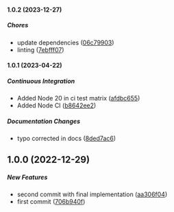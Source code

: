 #### 1.0.2 (2023-12-27)

##### Chores

*  update dependencies ([06c79903](https://github.com/Cadienvan/retry-catch/commit/06c799031aac2e99687812e2a44031edda3c0e20))
*  linting ([7ebfff07](https://github.com/Cadienvan/retry-catch/commit/7ebfff07ea712ac277360ef76360c5af93f2251a))

#### 1.0.1 (2023-04-22)

##### Continuous Integration

*  Added Node 20 in ci test matrix ([afdbc655](https://github.com/Cadienvan/retry-catch/commit/afdbc65543b84caa4e9790f8031dd0d5fed76f5a))
*  Added Node CI ([b8642ee2](https://github.com/Cadienvan/retry-catch/commit/b8642ee2f9a030935a6fa75c2c7aee65027f438d))

##### Documentation Changes

*  typo corrected in docs ([8ded7ac6](https://github.com/Cadienvan/retry-catch/commit/8ded7ac634284aa72a5cab85a5ec51701b433373))

## 1.0.0 (2022-12-29)

##### New Features

*  second commit with final implementation ([aa306f04](https://github.com/Cadienvan/retry-catch/commit/aa306f0441dcb7123cb79b9a994c9cdaeb0ef066))
*  first commit ([706b940f](https://github.com/Cadienvan/retry-catch/commit/706b940f36353efb37423514b211306695699a95))

